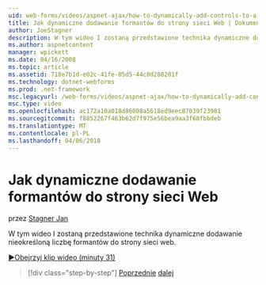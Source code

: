 ```yaml
---
uid: web-forms/videos/aspnet-ajax/how-to-dynamically-add-controls-to-a-web-page
title: Jak dynamiczne dodawanie formantów do strony sieci Web | Dokumentacja firmy Microsoft
author: JoeStagner
description: W tym wideo I zostaną przedstawione technika dynamiczne dodawanie nieokreśloną liczbę formantów do strony sieci web.
ms.author: aspnetcontent
manager: wpickett
ms.date: 04/16/2008
ms.topic: article
ms.assetid: 718e7b1d-e02c-41fe-85d5-44c0d288201f
ms.technology: dotnet-webforms
ms.prod: .net-framework
msc.legacyurl: /web-forms/videos/aspnet-ajax/how-to-dynamically-add-controls-to-a-web-page
msc.type: video
ms.openlocfilehash: ac172a10a018d86008a5618ed9eec87039f23981
ms.sourcegitcommit: f8852267f463b62d7f975e56bea9aa3f68fbbdeb
ms.translationtype: MT
ms.contentlocale: pl-PL
ms.lasthandoff: 04/06/2018
---
```

<a name="how-to-dynamically-add-controls-to-a-web-page"></a>Jak dynamiczne dodawanie formantów do strony sieci Web
====================
przez [Stagner Jan](https://github.com/JoeStagner)

W tym wideo I zostaną przedstawione technika dynamiczne dodawanie nieokreśloną liczbę formantów do strony sieci web.

[&#9654;Obejrzyj klip wideo (minuty 31)](https://channel9.msdn.com/Blogs/ASP-NET-Site-Videos/how-to-dynamically-add-controls-to-a-web-page)

> [!div class="step-by-step"]
> [Poprzednie](how-to-dynamically-change-css-using-the-aspnet-ajax-updatepanel.md)
> [dalej](set-up-your-development-environment-for-aspnet-35.md)
